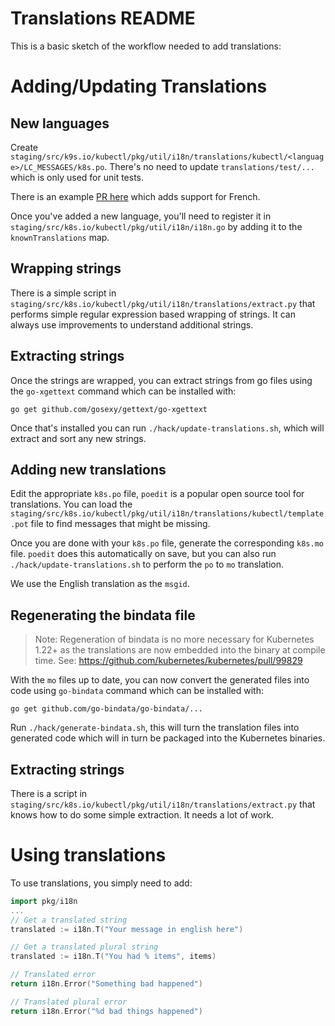 # Translations README

This is a basic sketch of the workflow needed to add translations:

# Adding/Updating Translations

## New languages
Create `staging/src/k9s.io/kubectl/pkg/util/i18n/translations/kubectl/<language>/LC_MESSAGES/k8s.po`. There's
no need to update `translations/test/...` which is only used for unit tests.

There is an example [PR here](https://github.com/kubernetes/kubernetes/pull/40645) which adds support for French.

Once you've added a new language, you'll need to register it in
`staging/src/k8s.io/kubectl/pkg/util/i18n/i18n.go` by adding it to the `knownTranslations` map.

## Wrapping strings
There is a simple script in `staging/src/k8s.io/kubectl/pkg/util/i18n/translations/extract.py` that performs
simple regular expression based wrapping of strings. It can always
use improvements to understand additional strings.

## Extracting strings
Once the strings are wrapped, you can extract strings from go files using
the `go-xgettext` command which can be installed with:

```console
go get github.com/gosexy/gettext/go-xgettext
```

Once that's installed you can run `./hack/update-translations.sh`, which
will extract and sort any new strings.

## Adding new translations
Edit the appropriate `k8s.po` file, `poedit` is a popular open source tool
for translations. You can load the `staging/src/k8s.io/kubectl/pkg/util/i18n/translations/kubectl/template.pot` file
to find messages that might be missing.

Once you are done with your `k8s.po` file, generate the corresponding `k8s.mo`
file. `poedit` does this automatically on save, but you can also run
`./hack/update-translations.sh` to perform the `po` to `mo` translation.

We use the English translation as the `msgid`.

## Regenerating the bindata file

> Note: Regeneration of bindata is no more necessary for Kubernetes 1.22+ as
> the translations are now embedded into the binary at compile time.
> See: https://github.com/kubernetes/kubernetes/pull/99829

With the `mo` files up to date, you can now convert the generated files
into code using `go-bindata` command which can be installed with:

```console
go get github.com/go-bindata/go-bindata/...
```

Run `./hack/generate-bindata.sh`, this will turn the translation files
into generated code which will in turn be packaged into the Kubernetes
binaries.

## Extracting strings

There is a script in `staging/src/k8s.io/kubectl/pkg/util/i18n/translations/extract.py` that knows how to do some
simple extraction. It needs a lot of work.

# Using translations

To use translations, you simply need to add:
```go
import pkg/i18n
...
// Get a translated string
translated := i18n.T("Your message in english here")

// Get a translated plural string
translated := i18n.T("You had % items", items)

// Translated error
return i18n.Error("Something bad happened")

// Translated plural error
return i18n.Error("%d bad things happened")
```
